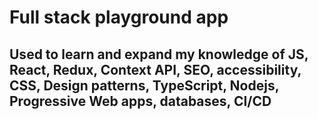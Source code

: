 # Full stack playground app
## Used to learn and expand my knowledge of JS, React, Redux, Context API, SEO, accessibility, CSS, Design patterns, TypeScript, Nodejs, Progressive Web apps, databases, CI/CD